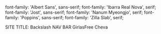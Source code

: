 font-family: 'Albert Sans', sans-serif;
font-family: 'Ibarra Real Nova', serif;
font-family: 'Jost', sans-serif;
font-family: 'Nanum Myeongjo', serif;
font-family: 'Poppins', sans-serif;
font-family: 'Zilla Slab', serif;

SITE TITLE: Backslash
NAV BAR
GirlasFree
Cheva
